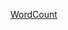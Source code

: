 [WordCount](https://hadoop.apache.org/docs/stable/hadoop-mapreduce-client/hadoop-mapreduce-client-core/MapReduceTutorial.html#Example:_WordCount_v2.0)